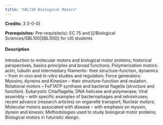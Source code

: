 ```yaml
---
title: "SBL726 Biological Motors"
---
```

**Credits:** 3 3-0-0)

**Prerequisites:** Pre-requisite(s): EC 75 and [[/Biological Sciences/SBL100|SBL100]] for UG students

#### Description
Introduction to molecular motors and biological motor proteins, historical perspectives, basics principles and broad functions; Polymerization motors: actin, tubulin and intermediary filaments- their structure-function, dynamics – from in-vivo and in-vitro studies and regulation; Force generators: Myosins, dyneins and Kinesisn – their structure-function and reulation. Rotational motors – FoF1ATP synthase and bacterial flagella (structure and function). Eukaryotic Cilia/flagella; DNA helicase and polymerase; Viral assembly – with specific examples of bacteriophages and retroviruses; recent advance (research articles) on organelle transport; Nuclear motors; Molecular motors associated with disease – with emphasis on myosin, dynein and kinesin; Methodologies used to study biological motor proteins; Biological motors in futuristic design.